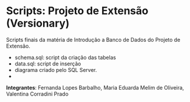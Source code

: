 # Scripts: Projeto de Extensão (Versionary)

Scripts finais da matéria de Introdução a Banco de Dados do Projeto de Extensão.
- schema.sql: script da criação das tabelas
- data.sql: script de inserção 
- diagrama criado pelo SQL Server.
- 
**Integrantes**: Fernanda Lopes Barbalho, Maria Eduarda Melim de Oliveira, Valentina Corradini Prado
